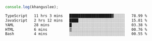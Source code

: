 ```js
console.log(khanguslee);
```

<!--START_SECTION:waka-->

```txt
TypeScript   11 hrs 3 mins   ███████████████████▓░░░░░   78.99 %
JavaScript   2 hrs 12 mins   ████░░░░░░░░░░░░░░░░░░░░░   15.81 %
YAML         28 mins         █░░░░░░░░░░░░░░░░░░░░░░░░   03.38 %
HTML         6 mins          ▒░░░░░░░░░░░░░░░░░░░░░░░░   00.76 %
Bash         4 mins          ░░░░░░░░░░░░░░░░░░░░░░░░░   00.55 %
```

<!--END_SECTION:waka-->

<!--
**khanguslee/khanguslee** is a ✨ _special_ ✨ repository because its `README.md` (this file) appears on your GitHub profile.

Here are some ideas to get you started:

- 🔭 I’m currently working on ...
- 🌱 I’m currently learning ...
- 👯 I’m looking to collaborate on ...
- 🤔 I’m looking for help with ...
- 💬 Ask me about ...
- 📫 How to reach me: ...
- 😄 Pronouns: ...
- ⚡ Fun fact: ...
-->
